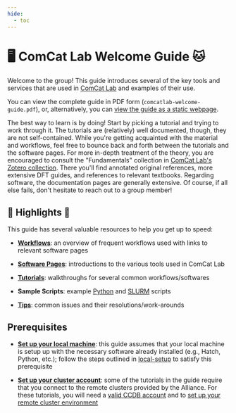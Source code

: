 ```yaml
---
hide:
  - toc
---
```


# 🖥 ComCat Lab Welcome Guide 🐱

Welcome to the group! This guide introduces several of the key tools and services
that are used in [ComCat Lab][comcat-lab] and examples of their use.

You can view the complete guide in PDF form (`comcatlab-welcome-guide.pdf`), or,
alternatively, you can [view the guide as a static webpage](dev_guide/docs.md#building-the-webpage).

The best way to learn is by doing! Start by picking a tutorial and trying to work
through it. The tutorials are (relatively) well documented, though, they are not
self-contained. While you're getting acquainted with the material and workflows,
feel free to bounce back and forth between the tutorials and the software pages.
For more in-depth treatment of the theory, you are encouraged to consult the
"Fundamentals" collection in [ComCat Lab's Zotero collection][zotero-collection].
There you'll find annotated original references, more extensive DFT guides, and references
to relevant textbooks. Regarding software, the documentation pages are generally extensive.
Of course, if all else fails, don't hesitate to reach out to a group member!

## 🌟 Highlights 🌟

This guide has several valuable resources to help you get up to speed:

- [**Workflows**](nutshell.md): an overview of frequent workflows used with links to relevant software pages

- [**Software Pages**](software_pages.md): introductions to the various tools used in ComCat Lab

- [**Tutorials**](tutorials/index.md): walkthroughs for several common workflows/softwares

- **Sample Scripts**: example [Python](samples/python.md) and
  [SLURM](samples/slurm.md) scripts

- [**Tips**](resources/troubleshooting.md): common issues and their resolutions/work-arounds

## Prerequisites

- [**Set up your local machine**][local-setup]: this guide assumes that your local machine
  is setup up with the necessary software already installed (e.g., Hatch, Python, etc.);
  follow the steps outlined in [local-setup][local-setup] to satisfy this prerequisite

- [**Set up your cluster account**][cluster-setup]: some of the tutorials in the guide
  require that you connect to the remote clusters provided by the Alliance. For these
  tutorials, you will need a [valid CCDB account](tutorials/ccdb.md) and to
  [set up your remote cluster environment][cluster-setup]

[comcat-lab]: https://www.siahrostamilab.com
[zotero-collection]: https://www.zotero.org/groups/5526800/comcat_lab/library
[local-setup]: https://github.com/ComCatLab/local-setup
[cluster-setup]: https://github.com/ComCatLab/cluster-setup
